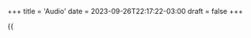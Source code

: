 +++
title = 'Audio'
date = 2023-09-26T22:17:22-03:00
draft = false
+++

{{<audio wav="/audio/Recording_1.wav" caption="primeiro aúdio" >}}